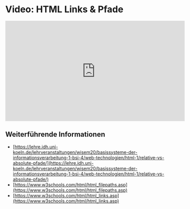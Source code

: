 # Video: HTML Links & Pfade
<iframe width="560" height="315" src="https://www.youtube-nocookie.com/embed/DHX4U4oKSLA" title="YouTube video player" frameborder="0" allow="accelerometer; autoplay; clipboard-write; encrypted-media; gyroscope; picture-in-picture; web-share" allowfullscreen></iframe>

## Weiterführende Informationen
- [https://lehre.idh.uni-koeln.de/lehrveranstaltungen/wisem20/basissysteme-der-informationsverarbeitung-1-bsi-4/web-technologien/html-1/relative-vs-absolute-pfade/](https://lehre.idh.uni-koeln.de/lehrveranstaltungen/wisem20/basissysteme-der-informationsverarbeitung-1-bsi-4/web-technologien/html-1/relative-vs-absolute-pfade/)
- [https://www.w3schools.com/html/html_filepaths.asp](https://www.w3schools.com/html/html_filepaths.asp)
- [https://www.w3schools.com/html/html_links.asp](https://www.w3schools.com/html/html_links.asp)